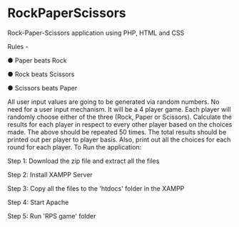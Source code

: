 # RockPaperScissors
Rock-Paper-Scissors application using PHP, HTML and CSS

Rules -

● Paper beats Rock

● Rock beats Scissors

● Scissors beats Paper

All user input values are going to be generated via random numbers. No need for a user input mechanism.
It will be a 4 player game.
Each player will randomly choose either of the three (Rock, Paper or Scissors). Calculate the results for each player in respect to every other player based on the choices made.
The above should be repeated 50 times.
The total results should be printed out per player to player basis.
Also, print out all the choices for each round for each player.
To Run the application:

Step 1: Download the zip file and extract all the files

Step 2: Install XAMPP Server

Step 3: Copy all the files to the 'htdocs' folder in the XAMPP

Step 4: Start Apache

Step 5: Run 'RPS game' folder
